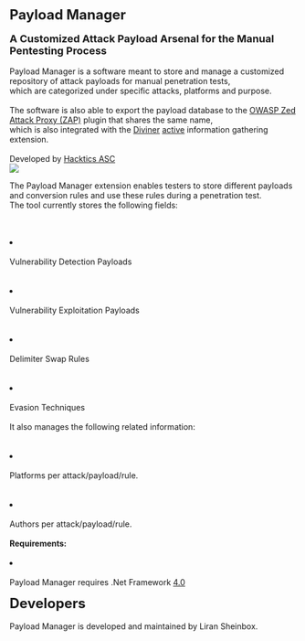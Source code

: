 <font size='5'><b>Payload Manager</b></font><br><br>
<font size='4'><b>A Customized Attack Payload Arsenal for the Manual Pentesting Process</b></font><br><br>
Payload Manager is a software meant to store and manage a customized repository of attack payloads for manual penetration tests,<br>
which are categorized under specific attacks, platforms and purpose.<br>
<br>
The software is also able to export the payload database to the <a href='http://code.google.com/p/zaproxy/'>OWASP Zed Attack Proxy (ZAP)</a> plugin that shares the same name,<br>
which is also integrated with the <a href='http://code.google.com/p/diviner/'>Diviner</a> <u>active</u> information gathering extension.<br>
<br>
Developed by <a href='http://www.hacktics.com'>Hacktics ASC</a><br>
<a href='http://www.hacktics.com'><img src='http://diviner.googlecode.com/files/hacktics_logo.jpg' /></a>

The Payload Manager extension enables testers to store different payloads and conversion rules and use these rules during a penetration test.<br>
The tool currently stores the following fields:<br>
<br>
<br>
<LI><br>
<br>
Vulnerability Detection Payloads<br>
<br>
<br>
<LI><br>
<br>
Vulnerability Exploitation Payloads<br>
<br>
<br>
<LI><br>
<br>
Delimiter Swap Rules<br>
<br>
<br>
<LI><br>
<br>
Evasion Techniques<br>
<br>
It also manages the following related information:<br>
<br>
<br>
<LI><br>
<br>
Platforms per attack/payload/rule.<br>
<br>
<br>
<LI><br>
<br>
Authors per attack/payload/rule.<br>
<br>
<b>Requirements:</b>
<br>
<br>
<LI><br>
<br>
Payload Manager requires .Net Framework <u>4.0</u><br>

<font size='5'><b>Developers</b></font><br><br>
Payload Manager is developed and maintained by Liran Sheinbox.